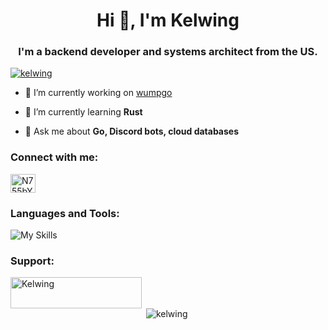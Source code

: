 <h1 align="center">Hi 👋, I'm Kelwing</h1>
<h3 align="center">I'm a backend developer and systems architect from the US.</h3>

<p align="left"> <a href="https://github.com/ryo-ma/github-profile-trophy"><img src="https://github-profile-trophy.vercel.app/?username=kelwing" alt="kelwing" /></a> </p>

- 🔭 I’m currently working on [wumpgo](https://github.com/Kelwing/wumpgo)

- 🌱 I’m currently learning **Rust**

- 💬 Ask me about **Go, Discord bots, cloud databases**

<h3 align="left">Connect with me:</h3>
<p align="left">
<a href="https://discord.gg/N755bYBh6v" target="blank"><img align="center" src="https://raw.githubusercontent.com/rahuldkjain/github-profile-readme-generator/master/src/images/icons/Social/discord.svg" alt="N755bYBh6v" height="30" width="40" /></a>
</p>

<h3 align="left">Languages and Tools:</h3>
<p><img src="https://skillicons.dev/icons?i=actix,ansible,aws,azure,bash,c,cpp,cloudflare,cmake,discord,bots,docker,dynamodb,fastapi,flask,gcp,git,github,githubactions,go,grafana,kubernetes,linux,mastodon,mysql,nginx,postgres,prometheus,py,regex,rust,sqlite,vim,vscode" alt="My Skills"></p>


<h3 align="left">Support:</h3>
<p><a href="https://ko-fi.com/Kelwing"> <img align="left" src="https://cdn.ko-fi.com/cdn/kofi3.png?v=3" height="50" width="210" alt="Kelwing" /></a></p><br><br>

<p>&nbsp;<img align="center" src="https://github-readme-stats.vercel.app/api?username=kelwing&show_icons=true&locale=en" alt="kelwing" /></p>

